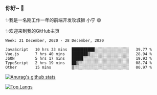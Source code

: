 ### 你好~  👋

✨我是一名刚工作一年的前端开发攻城狮 小宁 😄

✨欢迎来到我的GitHub主页
<!--
**7148505/7148505** is a ✨ _special_ ✨ repository because its `README.md` (this file) appears on your GitHub profile.

Here are some ideas to get you started:

- 🔭 I’m currently working on ...
- 🌱 I’m currently learning ...
- 👯 I’m looking to collaborate on ...
- 🤔 I’m looking for help with ...
- 💬 Ask me about ...
- 📫 How to reach me: ...
- 😄 Pronouns: ...
- ⚡ Fun fact: ...
-->

<!--START_SECTION:waka-->
```text
Week: 21 December, 2020 - 28 December, 2020

JavaScript   10 hrs 33 mins  ██████████░░░░░░░░░░░░░░░   39.77 % 
Vue.js       7 hrs 40 mins   ███████▒░░░░░░░░░░░░░░░░░   28.94 % 
JSON         5 hrs 17 mins   █████░░░░░░░░░░░░░░░░░░░░   19.93 % 
TypeScript   2 hrs 19 mins   ██▒░░░░░░░░░░░░░░░░░░░░░░   08.74 % 
Other        15 mins         ▒░░░░░░░░░░░░░░░░░░░░░░░░   00.97 % 
```
<!--END_SECTION:waka-->

[![Anurag's github stats](https://github-readme-stats.vercel.app/api?username=littleCareless)](https://github.com/anuraghazra/github-readme-stats)

[![Top Langs](https://github-readme-stats.vercel.app/api/top-langs/?username=littleCareless&layout=compact)](https://github.com/anuraghazra/github-readme-stats)

